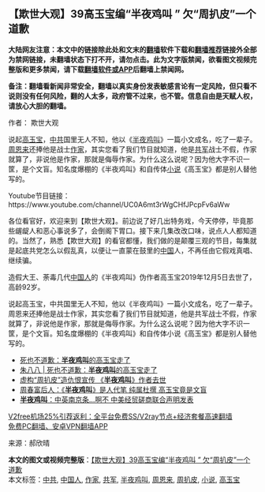  <h2>【欺世大观】39高玉宝编“半夜鸡叫 ” 欠“周扒皮”一个道歉</h2> <p class="notice"><b>大陆网友注意：本文中的链接除此处和文末的<a href="https://github.com/bannedbook/fanqiang" >翻墙</a>软件下载和<a href="https://github.com/killgcd/justmysocks/blob/master/README.md">翻墙推荐</a>链接外全部为禁网链接，未翻墙状态下打不开，请勿点击。此为文字版禁闻，欲看图文视频完整版和更多禁闻，请下载<a href="https://github.com/bannedbook/fanqiang">翻墙软件或APP</a>后翻墙上禁闻网。</p><p>备注：翻墙看新闻非常安全，翻墙以真实身份发表敏感言论有一定风险，但只看不说则没有任何风险，翻的人太多，政府管不过来，也不管。信息自由是天赋人权，请放心大胆的翻墙。</b></p>  <div class="entry"> <p>作者： 欺世大观</p> <p id="summary">说起<a href="https://www.bannedbook.org/bnews/tag/%e9%ab%98%e7%8e%89%e5%ae%9d/" class="st_tag internal_tag" rel="tag" title="标签 高玉宝 下的日志">高玉宝</a>，<a href="https://www.bannedbook.org/bnews/tag/%e4%b8%ad%e5%85%b1/" class="st_tag internal_tag" rel="tag" title="标签 中共 下的日志">中共</a>国里无人不知，他以《<a href="https://www.bannedbook.org/bnews/tag/%e5%8d%8a%e5%a4%9c%e9%b8%a1%e5%8f%ab/" class="st_tag internal_tag" rel="tag" title="标签 半夜鸡叫 下的日志">半夜鸡叫</a>》一篇小文成名，吃了一辈子。<a href="https://www.bannedbook.org/bnews/tag/%e5%91%a8%e6%81%a9%e6%9d%a5/" class="st_tag internal_tag" rel="tag" title="标签 周恩来 下的日志">周恩来</a>还捧他是战士<a href="https://www.bannedbook.org/bnews/tag/%e4%bd%9c%e5%ae%b6/" class="st_tag internal_tag" rel="tag" title="标签 作家 下的日志">作家</a>，其实您看了我们节目就知道，他是<a href="https://www.bannedbook.org/bnews/tag/%e5%85%b1%e5%86%9b/" class="st_tag internal_tag" rel="tag" title="标签 共军 下的日志">共军</a>战士不假，作家就算了，非说他是作家，那就是侮辱作家。为什么这么说呢？因为他大字不识一筐，是个文盲。知名度爆棚的《半夜鸡叫》和自传体<a href="https://www.bannedbook.org/bnews/tag/%e5%b0%8f%e8%af%b4/" class="st_tag internal_tag" rel="tag" title="标签 小说 下的日志">小说</a>《高玉宝》都是别人替他写的。</p> <p id="conimg"></p>  <p></p> <p>Youtube节目链接：https://www.youtube.com/channel/UC0A6mt3rWgCHfJPcpFv6aWw</p> <p>各位看官好，欢迎来到【欺世大观】。前边说了好几出特务戏，今天停停，毕竟那些龌龊人和恶心事说多了，会倒阁下胃口。接下来几集改改口味，说点人人都知道的。当然了，熟悉【欺世大观】的看官都懂，我们做的是颠覆三观的节目，每集就是起底共党怎么以假乱真，以便让一直蒙在鼓里的<span class='wp_keywordlink_affiliate'><a href="https://www.bannedbook.org/" title="中国" target="_blank">中国</a></span>人，不再任由它假戏真唱、继续骗。</p>  <p>造假大王、荼毒几代<a href="https://www.bannedbook.org/bnews/tag/%e4%b8%ad%e5%9b%bd%e4%ba%ba/" class="st_tag internal_tag" rel="tag" title="标签 中国人 下的日志">中国人</a>的《半夜鸡叫》伪作者高玉宝2019年12月5日去世了，高龄92岁。</p> <p>说起高玉宝，中共国里无人不知，他以《半夜鸡叫》一篇小文成名，吃了一辈子。周恩来还捧他是战士作家，其实您看了我们节目就知道，他是共军战士不假，作家就算了，非说他是作家，那就是侮辱作家。为什么这么说呢？因为他大字不识一筐，是个文盲。知名度爆棚的《半夜鸡叫》和自传体小说《高玉宝》都是别人替他写的。</p> <ul class='op-related-articles' title='相关阅读'> <li><a href='https://www.bannedbook.org/bnews/ssgc/20191208/1237418.html' target='_blank'>死也不道歉：<b>半夜鸡叫</b>的高玉宝走了</a></li> <li><a href='https://www.bannedbook.org/bnews/baitai/20191208/1237131.html' target='_blank'>朱八八 &#124; 死也不道歉：<b>半夜鸡叫</b>的高玉宝走了</a></li> <li><a href='https://www.bannedbook.org/bnews/cbnews/20191206/1236227.html' target='_blank'>虚构“周扒皮”造仇恨宣传 《<b>半夜鸡叫</b>》作者去世</a></li> <li><a href='https://www.bannedbook.org/bnews/lifebaike/20190325/1102947.html' target='_blank'>周春富后人：《<b>半夜鸡叫</b>》是人代笔 纯属杜撰 高玉宝竟是文盲</a></li> <li><a href='https://www.bannedbook.org/bnews/comments/20180522/945702.html' target='_blank'><b>半夜鸡叫</b>：中英南京条…啊不 中美经贸磋商联合声明发表</a></li> </ul> <p class="texttj"> <a href="https://github.com/bannedbook/fanqiang/wiki/V2ray%E6%9C%BA%E5%9C%BA" target="_blank">V2free机场25%引荐返利：全平台免费SS/V2ray节点+经济套餐高速翻墙</a><br/> <a href="https://github.com/bannedbook/fanqiang/wiki/%E7%A6%81%E9%97%BB%E7%BD%91%E5%AE%89%E5%8D%93%E7%BF%BB%E5%A2%99%E6%96%B0%E9%97%BBAPP" target="_blank">免费PC翻墙、安卓VPN翻墙APP</a></p><p> 来源：郝欣晴 </p> <a name='sharetosocial'></a>       <div><b>本文的图文或视频完整版</b>：<a href='https://www.bannedbook.org/bnews/comments/20201207/1443422.html'>【欺世大观】39高玉宝编“半夜鸡叫 ” 欠“周扒皮”一个道歉</a></div>  </div><!--END ENTRY--> <div class="postfooter"> <div>本文标签：<a href="https://www.bannedbook.org/bnews/tag/%e4%b8%ad%e5%85%b1/" rel="tag">中共</a>, <a href="https://www.bannedbook.org/bnews/tag/%e4%b8%ad%e5%9b%bd%e4%ba%ba/" rel="tag">中国人</a>, <a href="https://www.bannedbook.org/bnews/tag/%e4%bd%9c%e5%ae%b6/" rel="tag">作家</a>, <a href="https://www.bannedbook.org/bnews/tag/%e5%85%b1%e5%86%9b/" rel="tag">共军</a>, <a href="https://www.bannedbook.org/bnews/tag/%e5%8d%8a%e5%a4%9c%e9%b8%a1%e5%8f%ab/" rel="tag">半夜鸡叫</a>, <a href="https://www.bannedbook.org/bnews/tag/%e5%91%a8%e6%81%a9%e6%9d%a5/" rel="tag">周恩来</a>, <a href="https://www.bannedbook.org/bnews/tag/%e5%91%a8%e6%89%92%e7%9a%ae/" rel="tag">周扒皮</a>, <a href="https://www.bannedbook.org/bnews/tag/%e5%b0%8f%e8%af%b4/" rel="tag">小说</a>, <a href="https://www.bannedbook.org/bnews/tag/%e9%ab%98%e7%8e%89%e5%ae%9d/" rel="tag">高玉宝</a></div>  </div><!--END POSTFOOTER--> 